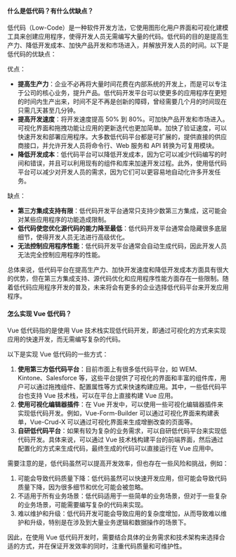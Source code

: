 <!--
 * @Author: Shu Binqi
 * @Date: 2023-03-03 01:38:49
 * @LastEditors: Shu Binqi
 * @LastEditTime: 2023-03-10 16:02:09
 * @Description: 低代码面试题（3题）
 * @Version: 1.0.0
 * @FilePath: \interviewQuestions\前端项目\其他\低代码.md
-->

#### 什么是低代码？有什么优缺点？

低代码（Low-Code）是一种软件开发方法，它使用图形化用户界面和可视化建模工具来创建应用程序，使得开发人员无需编写大量的代码。低代码的目的是提高生产力、降低开发成本、加快产品开发和市场进入，并解放开发人员的时间。以下是低代码的优缺点：

优点：

- **提高生产力**：企业不必再将大量时间花费在内部系统的开发上，而是可以专注于公司的核心业务，提升产品。低代码开发平台可以使更多的应用程序在更短的时间内生产出来，时间不足不再是创新的障碍，曾经需要几个月的时间现在只需几天甚至几分钟。
- **提高开发速度**：将开发速度提高 50% 到 80%。可加快产品开发和市场进入。可视化界面和拖拽功能让应用的更新迭代也更加简单。加快了验证速度，可以快速开发和部署应用程序。大多数低代码平台都是可扩展的，提供直接的供应商接口，并允许开发人员将命令行、Web 服务和 API 转换为可复用模块。
- **降低开发成本**：低代码平台可以降低开发成本，因为它可以减少代码编写的时间和错误，并且可以利用现有的组件和库来加速开发过程。此外，使用低代码平台可以减少对开发人员的需求，因为它们可以更容易地自动化许多开发任务。

缺点：

- **第三方集成支持有限**：低代码开发平台通常只支持少数第三方集成，这可能会对某些应用程序的功能造成限制。
- **低代码使您优化源代码的能力降至最低**：低代码开发平台通常会隐藏很多底层细节，使得开发人员无法进行高级优化。
- **无法控制应用程序性能**：低代码开发平台通常会自动生成代码，因此开发人员无法完全控制应用程序的性能。

总体来说，低代码平台在提高生产力、加快开发速度和降低开发成本方面具有很大的优势，但在第三方集成支持、源代码优化和应用程序性能方面存在一些限制。随着低代码应用程序开发的普及，未来将会有更多的企业选择低代码平台来开发应用程序。

#### 怎么实现 Vue 低代码？

Vue 低代码指的是使用 Vue 技术栈实现低代码开发，即通过可视化的方式来实现应用的快速开发，而无需编写复杂的代码。

以下是实现 Vue 低代码的一些方式：

1. **使用第三方低代码平台**：目前市面上有很多低代码平台，如 WEM、Kintone、Salesforce 等，这些平台提供了可视化的界面和丰富的组件库，用户可以通过拖拽组件、配置属性等方式来快速构建应用。其中，一些低代码平台也支持 Vue 技术栈，可以在平台上直接构建 Vue 应用。
1. **使用可视化编辑器插件**：在 Vue 开发中，可以使用一些可视化编辑器插件来实现低代码开发。例如，Vue-Form-Builder 可以通过可视化界面来构建表单，Vue-Crud-X 可以通过可视化界面来生成增删改查的页面等。
1. **自研低代码平台**：如果有较为复杂的业务需求，可以自研低代码平台来实现低代码开发。具体来说，可以通过 Vue 技术栈构建平台的前端界面，然后通过配置化的方式来生成代码，最终生成的代码可以直接运行在 Vue 应用中。

需要注意的是，低代码虽然可以提高开发效率，但也存在一些风险和挑战，例如：

1. 可能会导致代码质量下降：低代码虽然可以快速开发应用，但可能会导致代码质量下降，因为很多细节和优化可能会被忽略。
1. 不适用于所有业务场景：低代码适用于一些简单的业务场景，但对于一些复杂的业务场景，可能需要编写复杂的代码来实现。
1. 难以维护和升级：低代码开发可能会导致应用的复杂度增加，从而导致难以维护和升级，特别是在涉及到大量业务逻辑和数据操作的场景下。

因此，在使用 Vue 低代码开发时，需要结合具体的业务需求和技术架构来选择合适的方式，并在保证开发效率的同时，注重代码质量和可维护性。
